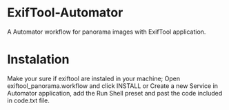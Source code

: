 # ExifTool-Automator
A Automator workflow for panorama images with ExifTool application.

# Instalation
Make your sure if exiftool are instaled in your machine;
Open exiftool_panorama.workflow and click INSTALL or Create a new Service in Automator application, add the Run Shell preset and past the code included in code.txt file.
